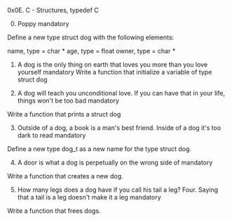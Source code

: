 0x0E. C - Structures, typedef
C

0. Poppy
mandatory
 

Define a new type struct dog with the following elements:

name, type = char *
age, type = float
owner, type = char *

1. A dog is the only thing on earth that loves you more than you love yourself
mandatory
Write a function that initialize a variable of type struct dog

2. A dog will teach you unconditional love. If you can have that in your life, things won't be too bad
mandatory
 

Write a function that prints a struct dog

3. Outside of a dog, a book is a man's best friend. Inside of a dog it's too dark to read
mandatory
 

Define a new type dog_t as a new name for the type struct dog.

4. A door is what a dog is perpetually on the wrong side of
mandatory
 

Write a function that creates a new dog.

5. How many legs does a dog have if you call his tail a leg? Four. Saying that a tail is a leg doesn't make it a leg
mandatory
 

Write a function that frees dogs.

